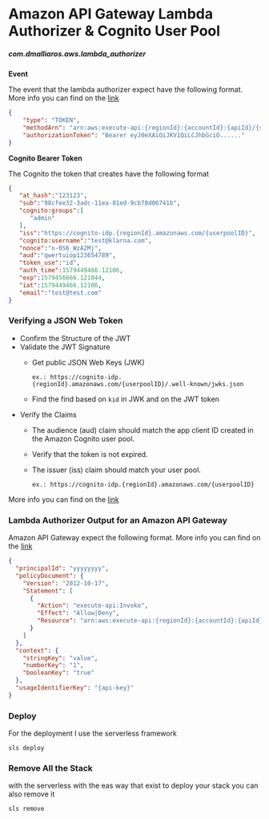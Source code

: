 # Amazon API Gateway Lambda Authorizer & Cognito User Pool
##### com.dmalliaros.aws.lambda_authorizer
**Event**

The event that the lambda authorizer expect have the following format. More info you can find on the [link](https://docs.aws.amazon.com/apigateway/latest/developerguide/apigateway-use-lambda-authorizer.html)

```json
{
    "type": "TOKEN",
    "methodArn": "arn:aws:execute-api:{regionId}:{accountId}:{apiId}/{stage}/{httpVerb}/{resource}",
    "authorizationToken": "Bearer eyJ0eXAiOiJKV1QiLCJhbGciO......"
}
```
**Cognito Bearer Token**

The Cognito the token that creates have the following format

```json
{
   "at_hash":"123123",
   "sub":"98cfee32-3adc-11ea-81ed-9cb70d06741b",
   "cognito:groups":[
      "admin"
   ],
   "iss":"https://cognito-idp.{regionId}.amazonaws.com/{userpoolID}",
   "cognito:username":"test@klarna.com",
   "nonce":"n-0S6_WzA2Mj",
   "aud":"qwertuiop123654789",
   "token_use":"id",
   "auth_time":1579449466.12106,
   "exp":1579456666.121044,
   "iat":1579449466.12106,
   "email":"test@test.com"
}
```
### Verifying a JSON Web Token 

* Confirm the Structure of the JWT 
* Validate the JWT Signature
    * Get public JSON Web Keys (JWK) 
    
        `ex.: https://cognito-idp.{regionId}.amazonaws.com/{userpoolID}/.well-known/jwks.json`
    * Find the find based on `kid` in  JWK and on the JWT token
* Verify the Claims 
    * The audience (aud) claim should match the app client ID created in the Amazon Cognito user pool.  
    * Verify that the token is not expired.
    * The issuer (iss) claim should match your user pool.
    
         `ex.: https://cognito-idp.{regionId}.amazonaws.com/{userpoolID}`

More info you can find on the [link](https://docs.aws.amazon.com/cognito/latest/developerguide/amazon-cognito-user-pools-using-tokens-verifying-a-jwt.html)


### Lambda Authorizer Output for an Amazon API Gateway 

Amazon API Gateway expect the following format. More info you can find on the [link](https://docs.aws.amazon.com/apigateway/latest/developerguide/api-gateway-lambda-authorizer-output.html)

```json
{
  "principalId": "yyyyyyyy",
  "policyDocument": {
    "Version": "2012-10-17",
    "Statement": [
      {
        "Action": "execute-api:Invoke",
        "Effect": "Allow|Deny",
        "Resource": "arn:aws:execute-api:{regionId}:{accountId}:{apiId}/{stage}/{httpVerb}/{resource}/{child-resources}"
      }
    ]
  },
  "context": {
    "stringKey": "value",
    "numberKey": "1",
    "booleanKey": "true"
  },
  "usageIdentifierKey": "{api-key}"
}
```

### Deploy

For the deployment I use the serverless framework 
```shell script
sls deploy
```

### Remove All the Stack

with the serverless with the eas way that exist to deploy your stack you can also remove it  

```shell script
sls remove
```